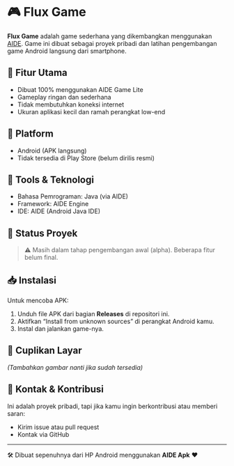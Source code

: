 # 🎮 Flux Game

**Flux Game** adalah game sederhana yang dikembangkan menggunakan [AIDE](https://play.google.com/store/apps/details?id=com.aide.ui). Game ini dibuat sebagai proyek pribadi dan latihan pengembangan game Android langsung dari smartphone.

## 🧩 Fitur Utama

- Dibuat 100% menggunakan AIDE Game Lite
- Gameplay ringan dan sederhana
- Tidak membutuhkan koneksi internet
- Ukuran aplikasi kecil dan ramah perangkat low-end

## 📱 Platform

- Android (APK langsung)
- Tidak tersedia di Play Store (belum dirilis resmi)

## 🔧 Tools & Teknologi

- Bahasa Pemrograman: Java (via AIDE)
- Framework: AIDE Engine
- IDE: AIDE (Android Java IDE)

## 🚧 Status Proyek

> ⚠️ Masih dalam tahap pengembangan awal (alpha). Beberapa fitur belum final.

## 📥 Instalasi

Untuk mencoba APK:

1. Unduh file APK dari bagian **Releases** di repositori ini.
2. Aktifkan “Install from unknown sources” di perangkat Android kamu.
3. Instal dan jalankan game-nya.

## 📸 Cuplikan Layar

*(Tambahkan gambar nanti jika sudah tersedia)*

## 💬 Kontak & Kontribusi

Ini adalah proyek pribadi, tapi jika kamu ingin berkontribusi atau memberi saran:
- Kirim issue atau pull request
- Kontak via GitHub

---

🛠️ Dibuat sepenuhnya dari HP Android menggunakan **AIDE Apk** ❤️
